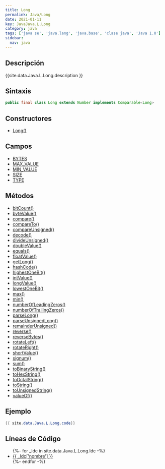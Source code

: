 ```yaml
---
title: Long
permalink: Java/Long
date: 2021-01-11
key: JavaJava.L.Long
category: java
tags: ['java se', 'java.lang', 'java.base', 'clase java', 'Java 1.0']
sidebar: 
  nav: java
---
```


## Descripción
{{site.data.Java.L.Long.description }}

## Sintaxis
~~~java
public final class Long extends Number implements Comparable<Long>
~~~

## Constructores
* [Long()](/Java/Long/Long/)

## Campos
* [BYTES](/Java/Long/BYTES)
* [MAX_VALUE](/Java/Long/MAX_VALUE)
* [MIN_VALUE](/Java/Long/MIN_VALUE)
* [SIZE](/Java/Long/SIZE)
* [TYPE](/Java/Long/TYPE)

## Métodos
* [bitCount()](/Java/Long/bitCount)
* [byteValue()](/Java/Long/byteValue)
* [compare()](/Java/Long/compare)
* [compareTo()](/Java/Long/compareTo)
* [compareUnsigned()](/Java/Long/compareUnsigned)
* [decode()](/Java/Long/decode)
* [divideUnsigned()](/Java/Long/divideUnsigned)
* [doubleValue()](/Java/Long/doubleValue)
* [equals()](/Java/Long/equals)
* [floatValue()](/Java/Long/floatValue)
* [getLong()](/Java/Long/getLong)
* [hashCode()](/Java/Long/hashCode)
* [highestOneBit()](/Java/Long/highestOneBit)
* [intValue()](/Java/Long/intValue)
* [longValue()](/Java/Long/longValue)
* [lowestOneBit()](/Java/Long/lowestOneBit)
* [max()](/Java/Long/max)
* [min()](/Java/Long/min)
* [numberOfLeadingZeros()](/Java/Long/numberOfLeadingZeros)
* [numberOfTrailingZeros()](/Java/Long/numberOfTrailingZeros)
* [parseLong()](/Java/Long/parseLong)
* [parseUnsignedLong()](/Java/Long/parseUnsignedLong)
* [remainderUnsigned()](/Java/Long/remainderUnsigned)
* [reverse()](/Java/Long/reverse)
* [reverseBytes()](/Java/Long/reverseBytes)
* [rotateLeft()](/Java/Long/rotateLeft)
* [rotateRight()](/Java/Long/rotateRight)
* [shortValue()](/Java/Long/shortValue)
* [signum()](/Java/Long/signum)
* [sum()](/Java/Long/sum)
* [toBinaryString()](/Java/Long/toBinaryString)
* [toHexString()](/Java/Long/toHexString)
* [toOctalString()](/Java/Long/toOctalString)
* [toString()](/Java/Long/toString)
* [toUnsignedString()](/Java/Long/toUnsignedString)
* [valueOf()](/Java/Long/valueOf)

## Ejemplo
~~~java
{{ site.data.Java.L.Long.code}}
~~~

## Líneas de Código
<ul>
{%- for _ldc in site.data.Java.L.Long.ldc -%}
   <li>
       <a href="{{_ldc['url'] }}">{{ _ldc['nombre'] }}</a>
   </li>
{%- endfor -%}
</ul>
